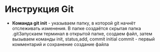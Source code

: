 # Инструкция Git

+ **Команда git init** - указываем папку, в которой
git начнёт отслеживать изменения.
В папке создаётся скрытая папка .gitЗапускаем терминал в открытой папке, создаем файл, затем вызываем команды init, status,add, commit
initial commit - первый комментарий и сохранение создание файла 